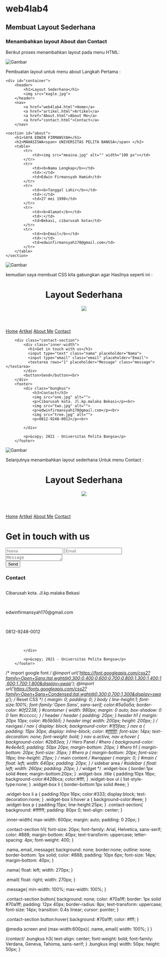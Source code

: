 # web4lab4
## Membuat Layout Sederhana

### Menambahkan layout About dan Contact
Berikut proses menambahkan layout pada menu HTML:

![Gambar](screenshot/free.png)

Pembuatan layout untuk menu about 
Langkah Pertama :
<!DOCTYPE html>
<html lang="en">
<head>
    <meta charset="UTF-8">
    <meta http-equiv="X-UA-Compatible" content="IE=edge">
    <meta name="viewport" content="width=device-width, initial-scale=1.0">
    <title>About Me</title>
    <link rel="stylesheet" href="style.css">
</head>
<body>

    <div id="container">
        <header>
            <h1>Layout Sederhana</h1>
            <img src="eagle.jpg">
        </header>
        <nav>
            <a href="web4lab4.html">Home</a>
            <a href="artikel.html">Artikel</a>
            <a href="About.html">About Me</a>
            <a href="contact.html">Contact</a>
        </nav>
</div>
</body>
</html

>    
    <section id="about">
        <h1>SAYA EDWIN FIRMANSYAH</h1>
        <h2>MAHASISWA<span> UNIVERSITAS PELITA BANGSA</span> </h2>
        <table>
            <tr>
                <td><img src="meaina.jpg" alt="" width="100 px"></td>
            </tr>
            <tr>
                <td><b>Nama Lengkap</b></td>
                <td>:</td>
                <td>Edwin Firmansyah Hamid</td>
            </tr>
            <tr>
                <td><b>Tanggal Lahir</b></td>
                <td>:</td>
                <td>27 mei 1998</td>
            </tr>
            <tr>
                <td><b>Alamat</b></td>
                <td>:</td>
                <td>Bekasi, cibarusah kota</td>
            </tr>
            <tr>
                <td><b>Email</b></td>
                <td>:</td>
                <td>edwinfirmansyah170@gmail.com</td>
            </tr>
        </table>
    </section>
  

![Gambar](screenshot/cree.png)

kemudian saya membuat CSS kita gabungkan agar
Hasilnya seperti ini :

<!DOCTYPE html>
<html lang="en">
 <head>
    <meta charset="UTF-8">
    <meta http-equiv="X-UA-Compatible" content="IE=edge">
    <meta name="viewport" content="width=device-width, initial-scale=1.0">
    <title>Layout Sederhana</title>
    <link rel="stylesheet" href="style.css">
 </head>
  <body>
    <div id="container">
        <header>
            <h1>Layout Sederhana</h1>
            <img src="eagle.jpg">
        </header>
        <nav>
            <a href="web4lab4.html">Home</a>
            <a href="artikel.html">Artikel</a>
            <a href="About.html">About Me</a>
            <a href="contact.html">Contact</a>
        </nav>

 </div>
 </body>
 </html>
       
        <div class="contact-section">
            <div class="inner-width">
              <h1>Get in touch with us</h1>
              <input type="text" class="nama" placeholder="Nama">
              <input type="email" class="email" placeholder="Email">
              <textarea rows="1" placeholder="Message" class="message"></textarea>
            </div>  
            <button>Send</button><br>
        </div>
        <footer>
            <div class="bungkus">
                <h3>Contact</h3>
                <img src="one.jpg" alt="">
                <p>Cibarusah kota. Jl.kp.malaka Bekasi</p><br>
                <img src="two.jpg" alt="">
                <p>edwinfirmansyah170@gmail.com</p><br>
                <img src="tree.jpg" alt="">
                <p>0812-9248-0012</p><br>
                
            </div>
            
            <p>&copy; 2021 - Universitas Pelita Bangsa</p>
        </footer>


![Gambar](screenshot/dree.png)

Selanjutnya menambahkan layout sederhana
Untuk menu Contact :

<!DOCTYPE html>
<html lang="en">
 <head>
    <meta charset="UTF-8">
    <meta http-equiv="X-UA-Compatible" content="IE=edge">
    <meta name="viewport" content="width=device-width, initial-scale=1.0">
    <title>Layout Sederhana</title>
    <link rel="stylesheet" href="style.css">
 </head>
  <body>
    <div id="container">
        <header>
            <h1>Layout Sederhana</h1>
            <img src="eagle.jpg">
        </header>
        <nav>
            <a href="web4lab4.html">Home</a>
            <a href="artikel.html">Artikel</a>
            <a href="About.html">About Me</a>
            <a href="contact.html">Contact</a>
        </nav>
        <div class="contact-section">
            <div class="inner-width">
              <h1>Get in touch with us</h1>
              <input type="text" class="nama" placeholder="Nama">
              <input type="email" class="email" placeholder="Email">
              <textarea rows="1" placeholder="Message" class="message"></textarea>
            </div>  
            <button>Send</button><br>
        </div>
        <footer>
            <div class="About">
                <h3>Contact</h3>
                <img src="one.jpg" alt="">
                <p>Cibarusah kota. Jl.kp.malaka Bekasi</p><br>
                <img src="two.jpg" alt="">
                <p>edwinfirmansyah170@gmail.com</p><br>
                <img src="tree.jpg" alt="">
                <p>0812-9248-0012</p><br>
                
            </div>
            
            <p>&copy; 2021 - Universitas Pelita Bangsa</p>
        </footer>

/* import google font */
@import
url('https://font.googleapis.com/css2?family=Open+Sans:ital,wght@0,300;0,400;0,600;0,700;0,800;1,300;1,400;1,600;1,700;1,800&display=swap');
@import
url('https://fonts.googleapis.com/css2?family=Open+Sans+Condensed:ital,wght@0,300;0,700;1,300&display=swap');
/* Reset CSS */
*{
    margin: 0;
    padding: 0;
}
body {
    line-height:1;
    font-size:100%;
    font-family:'Open Sans', sans-serif;
    color:#5a5a5a;
    border-color:  #0f2238;
}
#container {
    width: 980px;
    margin: 0 auto;
    box-shadow: 0 0 1em #cccccc;
}
/* header */
header {
    padding: 20px;
}
header h1 {
    margin: 20px 10px;
    color: #b5b5b5;
}
header img{
    width: 200px; 
    height: 200px;
}
/* navigasi */
nav {
    display: block;
    background-color: #1f5faa;
}
nav a {
    padding: 15px 30px;
    display: inline-block;
    color: #ffffff;
    font-size: 14px;
    text-decoration: none;
    font-weight: bold;
}
nav a.active,
nav a:hover {
    background-color: #2b83ea;
}
/* Hero Panel */
#hero {
 background-color: #e4e4e5;
 padding: 50px 20px;
 margin-bottom: 20px;
}
#hero h1 {
 margin-bottom: 20px;
 font-size: 35px;
}
#hero p {
 margin-bottom: 20px;
 font-size: 18px;
 line-height: 25px;
}
/* main content */
#wrapper {
    margin: 0;
}
#main {
    float: left;
    width: 640px;
    padding: 20px;
}
/* sidebar area */
#sidebar {
    float: left;
    width: 260px;
    padding: 20px;
}
/* widget */
.widget-box {
    border:1px solid #eee;
    margin-bottom:20px;
}
.widget-box .title {
    padding:10px 16px;
    background-color:#428bca;
    color:#fff;
}
.widget-box ul {
    list-style-type:none;
}
.widget-box li {
    border-bottom:1px solid #eee;
}

.widget-box li a {
    padding:10px 16px;
    color:#333;
    display:block;
    text-decoration:none;
}
.widget-box li:hover a {
    background-color:#eee;
}
.widget-box p {
    padding:15px;
    line-height:25px;
}
.contact-section{
    background: #ffffff;
    padding: 80px 0;
    text-align: center;
  }
  
  .inner-width{
    max-width: 600px;
    margin: auto;
    padding: 0 20px;
  }
  
  .contact-section h1{
    font-size: 20px;
    font-family: Arial, Helvetica, sans-serif;
    color: #888;
    margin-bottom: 40px;
    text-transform: uppercase;
    letter-spacing: 4px;
    font-weight: 400;
  }
  
  .nama,.email,.message{
    background: none;
    border:none;
    outline: none;
    border-bottom: 1px solid;
    color: #888;
    padding: 10px 6px;
    font-size: 14px;
    margin-bottom: 40px;
  }
  
  .nama{
    float: left;
    width: 270px;
  }
  
  .email{
    float: right;
    width: 270px;
  }
  
  .message{
    min-width: 100%;
    max-width: 100%;
  }
  
  
  .contact-section button{
    background: none;
    color: #70a1ff;
    border: 1px solid #70a1ff;
    padding: 12px 40px;
    border-radius: 8px;
    text-transform: uppercase;
    font-size: 14px;
    transition: 0.4s linear;
    cursor: pointer;
  }
  
  .contact-section button:hover{
    background: #70a1ff;
    color: #fff;
  }
  
  
  @media screen and (max-width:600px){
    .name,.email{
      width: 100%;
    }
  }

  /*contact*/
.bungkus h3{
      text-align: center;
      font-weight: bold;
      font-family: Verdana, Geneva, Tahoma, sans-serif;
  }
.bungkus img{
      width: 50px;
      height: 50px;
  }
  